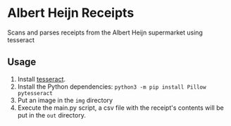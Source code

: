 # Albert Heijn Receipts
Scans and parses receipts from the Albert Heijn supermarket using tesseract

## Usage
1. Install [tesseract](https://tesseract-ocr.github.io/tessdoc/Home.html).
2. Install the Python dependencies: `python3 -m pip install Pillow pytesseract`
3. Put an image in the `img` directory
4. Execute the main.py script, a csv file with the receipt's contents will be put in the `out` directory.
